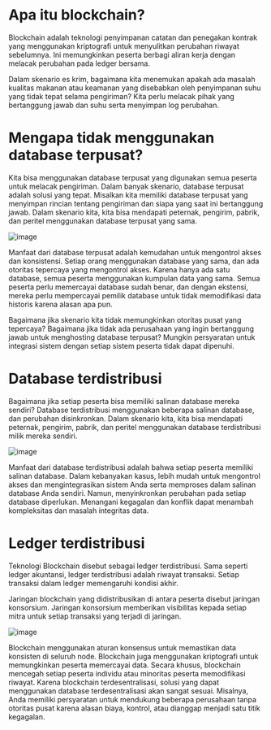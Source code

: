 # Apa itu blockchain?
Blockchain adalah teknologi penyimpanan catatan dan penegakan kontrak yang menggunakan kriptografi untuk menyulitkan perubahan riwayat sebelumnya. Ini memungkinkan peserta berbagi aliran kerja dengan melacak perubahan pada ledger bersama.

Dalam skenario es krim, bagaimana kita menemukan apakah ada masalah kualitas makanan atau keamanan yang disebabkan oleh penyimpanan suhu yang tidak tepat selama pengiriman? Kita perlu melacak pihak yang bertanggung jawab dan suhu serta menyimpan log perubahan.

# Mengapa tidak menggunakan database terpusat?
Kita bisa menggunakan database terpusat yang digunakan semua peserta untuk melacak pengiriman. Dalam banyak skenario, database terpusat adalah solusi yang tepat. Misalkan kita memiliki database terpusat yang menyimpan rincian tentang pengiriman dan siapa yang saat ini bertanggung jawab. Dalam skenario kita, kita bisa mendapati peternak, pengirim, pabrik, dan peritel menggunakan database terpusat yang sama.

![image](https://github.com/user-attachments/assets/a612ecab-8581-4e9c-958b-b2b8d73587de)

Manfaat dari database terpusat adalah kemudahan untuk mengontrol akses dan konsistensi. Setiap orang menggunakan database yang sama, dan ada otoritas tepercaya yang mengontrol akses. Karena hanya ada satu database, semua peserta menggunakan kumpulan data yang sama. Semua peserta perlu memercayai database sudah benar, dan dengan ekstensi, mereka perlu mempercayai pemilik database untuk tidak memodifikasi data historis karena alasan apa pun.

Bagaimana jika skenario kita tidak memungkinkan otoritas pusat yang tepercaya? Bagaimana jika tidak ada perusahaan yang ingin bertanggung jawab untuk menghosting database terpusat? Mungkin persyaratan untuk integrasi sistem dengan setiap sistem peserta tidak dapat dipenuhi.

# Database terdistribusi
Bagaimana jika setiap peserta bisa memiliki salinan database mereka sendiri? Database terdistribusi menggunakan beberapa salinan database, dan perubahan disinkronkan. Dalam skenario kita, kita bisa mendapati peternak, pengirim, pabrik, dan peritel menggunakan database terdistribusi milik mereka sendiri.

![image](https://github.com/user-attachments/assets/e239fcbf-a64a-4293-98d0-e0d5192e7042)

Manfaat dari database terdistribusi adalah bahwa setiap peserta memiliki salinan database. Dalam kebanyakan kasus, lebih mudah untuk mengontrol akses dan mengintegrasikan sistem Anda serta memproses dalam salinan database Anda sendiri. Namun, menyinkronkan perubahan pada setiap database diperlukan. Menangani kegagalan dan konflik dapat menambah kompleksitas dan masalah integritas data.

# Ledger terdistribusi

Teknologi Blockchain disebut sebagai ledger terdistribusi. Sama seperti ledger akuntansi, ledger terdistribusi adalah riwayat transaksi. Setiap transaksi dalam ledger memengaruhi kondisi akhir.

Jaringan blockchain yang didistribusikan di antara peserta disebut jaringan konsorsium. Jaringan konsorsium memberikan visibilitas kepada setiap mitra untuk setiap transaksi yang terjadi di jaringan.

![image](https://github.com/user-attachments/assets/36b34298-6140-4cbf-8a32-3a114eef9f59)

Blockchain menggunakan aturan konsensus untuk memastikan data konsisten di seluruh node. Blockchain juga menggunakan kriptografi untuk memungkinkan peserta memercayai data. Secara khusus, blockchain mencegah setiap peserta individu atau minoritas peserta memodifikasi riwayat. Karena blockchain terdesentralisasi, solusi yang dapat menggunakan database terdesentralisasi akan sangat sesuai. Misalnya, Anda memiliki persyaratan untuk mendukung beberapa perusahaan tanpa otoritas pusat karena alasan biaya, kontrol, atau dianggap menjadi satu titik kegagalan.



